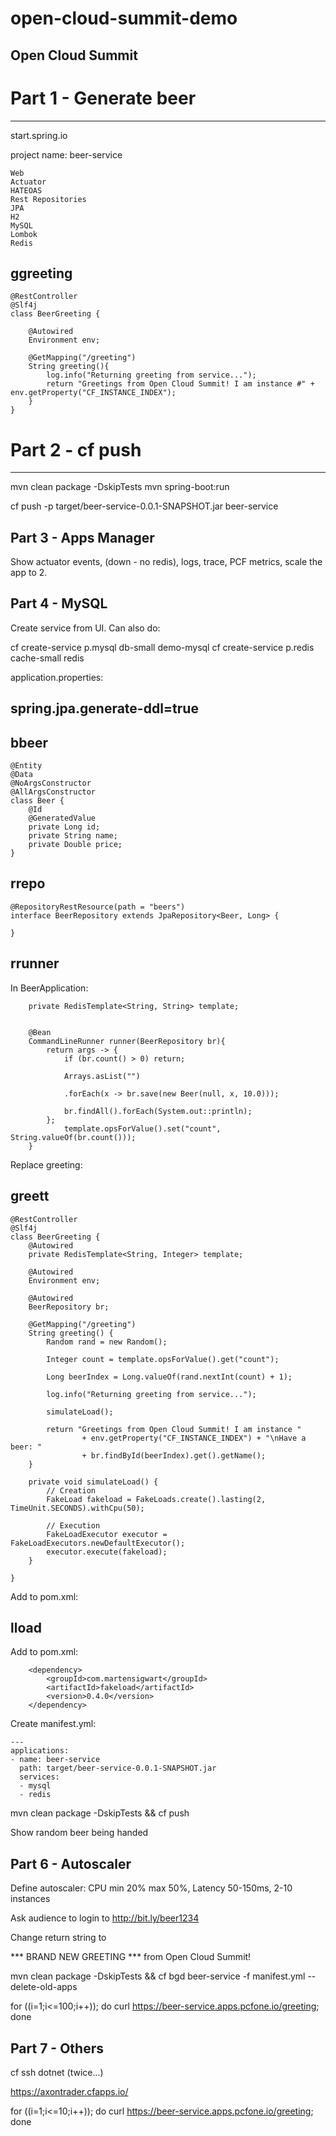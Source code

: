 # open-cloud-summit-demo

Open Cloud Summit
-----------------

# Part 1 - Generate beer
------------------------------

start.spring.io

project name: beer-service

```
Web
Actuator
HATEOAS
Rest Repositories
JPA
H2
MySQL
Lombok
Redis
```

ggreeting
---------
```
@RestController
@Slf4j
class BeerGreeting {

	@Autowired
	Environment env;
	
	@GetMapping("/greeting")
	String greeting(){
		log.info("Returning greeting from service...");
		return "Greetings from Open Cloud Summit! I am instance #" + env.getProperty("CF_INSTANCE_INDEX");
	}
}
```

# Part 2 - cf push
------------------------------

mvn clean package -DskipTests
mvn spring-boot:run

cf push -p target/beer-service-0.0.1-SNAPSHOT.jar beer-service

Part 3 - Apps Manager
------------------------------

Show actuator events, (down - no redis), logs, trace, PCF metrics, scale the app to 2.

Part 4 - MySQL
------------------------------
Create service from UI. Can also do:

cf create-service p.mysql db-small demo-mysql
cf create-service p.redis cache-small redis

application.properties: 

spring.jpa.generate-ddl=true
----------

bbeer
------
```
@Entity
@Data
@NoArgsConstructor
@AllArgsConstructor
class Beer {
	@Id
	@GeneratedValue
	private Long id;
	private String name;
	private Double price;
}
```

rrepo
------
```
@RepositoryRestResource(path = "beers")
interface BeerRepository extends JpaRepository<Beer, Long> {

}
```
rrunner
-------

In BeerApplication:

```	@Autowired
	private RedisTemplate<String, String> template;


	@Bean
	CommandLineRunner runner(BeerRepository br){
		return args -> {
			if (br.count() > 0) return;

			Arrays.asList("")
			
			.forEach(x -> br.save(new Beer(null, x, 10.0)));
			
			br.findAll().forEach(System.out::println);
		};
    		template.opsForValue().set("count", String.valueOf(br.count()));
	}
```

Replace greeting:

greett
------

```
@RestController
@Slf4j
class BeerGreeting {
	@Autowired
	private RedisTemplate<String, Integer> template;

	@Autowired
	Environment env;

	@Autowired
	BeerRepository br;

	@GetMapping("/greeting")
	String greeting() {
		Random rand = new Random();

		Integer count = template.opsForValue().get("count");

		Long beerIndex = Long.valueOf(rand.nextInt(count) + 1);

		log.info("Returning greeting from service...");
		
		simulateLoad();
		
		return "Greetings from Open Cloud Summit! I am instance "  
				+ env.getProperty("CF_INSTANCE_INDEX") + "\nHave a beer: "
				+ br.findById(beerIndex).get().getName();
	}
	
	private void simulateLoad() {
		// Creation
		FakeLoad fakeload = FakeLoads.create().lasting(2, TimeUnit.SECONDS).withCpu(50);

		// Execution
		FakeLoadExecutor executor = FakeLoadExecutors.newDefaultExecutor();
		executor.execute(fakeload);
	}

}
```
Add to pom.xml:

lload
------

Add to pom.xml:

		<dependency>
			<groupId>com.martensigwart</groupId>
			<artifactId>fakeload</artifactId>
			<version>0.4.0</version>
		</dependency>





Create manifest.yml:
```
---
applications:
- name: beer-service
  path: target/beer-service-0.0.1-SNAPSHOT.jar
  services:
  - mysql
  - redis
```

mvn clean package -DskipTests && cf push

Show random beer being handed



Part 6 - Autoscaler
-------------------
Define autoscaler: CPU min 20% max 50%, Latency 50-150ms, 2-10 instances

Ask audience to login to http://bit.ly/beer1234

Change return string to 

*** BRAND NEW GREETING *** from Open Cloud Summit!

mvn clean package -DskipTests && cf bgd beer-service -f manifest.yml --delete-old-apps


for ((i=1;i<=100;i++)); do curl https://beer-service.apps.pcfone.io/greeting; done


Part 7 - Others
--------------------
cf ssh dotnet (twice...)

https://axontrader.cfapps.io/

for ((i=1;i<=10;i++)); do curl https://beer-service.apps.pcfone.io/greeting; done
